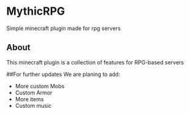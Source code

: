 # MythicRPG
Simple minecraft plugin made for rpg servers


## About
This minecraft plugin is a collection of features for RPG-based servers

##For further updates
We are planing to add:

* More custom Mobs
* Custom Armor
* More items
* Custom music